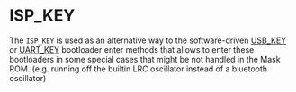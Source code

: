 # ISP_KEY

The `ISP_KEY` is used as an alternative way to the software-driven [USB_KEY](../usb/usb-key.md) or [UART_KEY](../uart/uart-key.md) bootloader enter methods that allows
to enter these bootloaders in some special cases that might be not handled in the Mask ROM. (e.g. running off the builtin LRC oscillator instead of a bluetooth oscillator)

